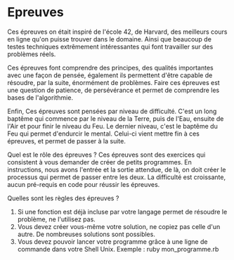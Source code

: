# Epreuves

Ces épreuves on était inspiré de l'école 42, de Harvard, des meilleurs cours en ligne qu'on puisse trouver dans le domaine.
Ainsi que beaucoup de testes techniques extrêmement intéressantes qui font travailler sur des problèmes réels.

Ces épreuves font comprendre des principes, des qualités importantes avec une façon de pensée, également
ils permettent d'être capable de résoudre, par la suite, énormément de problèmes.
Faire ces épreuves est une question de patience, de persévérance et permet de comprendre les bases de l'algorithmie.

Enfin, Ces épreuves sont pensées par niveau de difficulté. C'est un long baptême qui commence par le niveau de la
Terre, puis de l'Eau, ensuite de l'Air et pour finir le niveau du Feu.
Le dernier niveau, c'est le baptême du Feu qui permet d'endurcir le mental.
Celui-ci vient mettre fin à ces épreuves, et permet de passer à la suite.

Quel est le rôle des épreuves ?
Ces épreuves sont des exercices qui consistent à vous demander de créer de petits programmes.
En instructions, nous avons l'entrée et la sortie attendue, de là, on doit créer le processus qui permet de passer entre les deux.
La difficulté est croissante, aucun pré-requis en code pour réussir les épreuves.

Quelles sont les règles des épreuves ?
1. Si une fonction est déjà incluse par votre langage permet de résoudre le problème, ne l'utilisez pas.
2. Vous devez créer vous-même votre solution, ne copiez pas celle d'un autre. De nombreuses solutions sont possibles.
3. Vous devez pouvoir lancer votre programme grâce à une ligne de commande dans votre Shell Unix.
   Exemple : ruby mon_programme.rb
